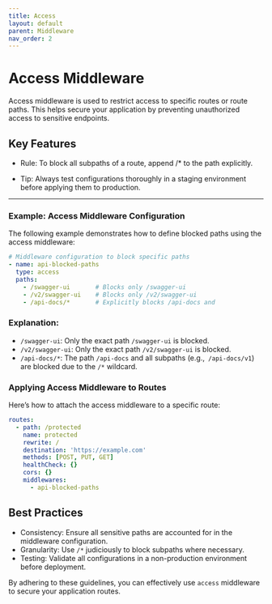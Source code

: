 ```yaml
---
title: Access
layout: default
parent: Middleware
nav_order: 2
---
```



# Access Middleware

Access middleware is used to restrict access to specific routes or route paths. This helps secure your application by preventing unauthorized access to sensitive endpoints.

## Key Features
- Rule: To block all subpaths of a route, append /* to the path explicitly.

- Tip: Always test configurations thoroughly in a staging environment before applying them to production.

---
### Example: Access Middleware Configuration

The following example demonstrates how to define blocked paths using the access middleware:

```yaml
# Middleware configuration to block specific paths
- name: api-blocked-paths
  type: access
  paths:
    - /swagger-ui       # Blocks only /swagger-ui
    - /v2/swagger-ui    # Blocks only /v2/swagger-ui
    - /api-docs/*       # Explicitly blocks /api-docs and 
```
### Explanation:

- `/swagger-ui`: Only the exact path `/swagger-ui` is blocked.
- `/v2/swagger-ui`: Only the exact path `/v2/swagger-ui` is blocked.
- `/api-docs/*`: The path `/api-docs` and all subpaths (e.g.,` /api-docs/v1`) are blocked due to the `/*` wildcard.

### Applying Access Middleware to Routes
Here’s how to attach the access middleware to a specific route:

```yaml
routes:
  - path: /protected
    name: protected
    rewrite: /
    destination: 'https://example.com'
    methods: [POST, PUT, GET]
    healthCheck: {}
    cors: {}
    middlewares:
      - api-blocked-paths
```

## Best Practices

- Consistency: Ensure all sensitive paths are accounted for in the middleware configuration.
- Granularity: Use `/*` judiciously to block subpaths where necessary.
- Testing: Validate all configurations in a non-production environment before deployment.

By adhering to these guidelines, you can effectively use `access` middleware to secure your application routes.